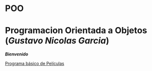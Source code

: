 # POO
 # __Programacion Orientada a Objetos__ (*Gustavo Nicolas Garcia*)
 __*Bienvenido*__ 

[Programa básico de Películas](https://github.com/CamaradaNicolas/POO/blob/master/Pelicula/Program.cs)
